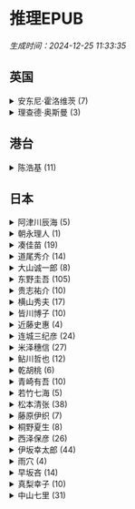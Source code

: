 # 推理EPUB 

*生成时间：2024-12-25 11:33:35*


## 英国

<details>
  <summary>安东尼·霍洛维茨 (7)</summary>

- 关键词是谋杀
- 关键句是死亡
- 猫头鹰谋杀案(全两册)
- 神探夏洛克：莫里亚蒂
- 喜鹊谋杀案
- 一把扭曲的匕首
- 一行杀人的台词

</details>


<details>
  <summary>理查德·奥斯曼 (3)</summary>

- 周四推理俱乐部
- 周四推理俱乐部：活了两次的男人
- 周四推理俱乐部：消失的子弹

</details>


## 港台

<details>
  <summary>陈浩基 (11)</summary>

- 13.67
- 第欧根尼变奏曲
- 魔虫人间
- 魔虫人间2_黑白
- 魔笛
- 气球人
- 网内人
- 幸存者
- 隐蔽嫌疑人
- 遗忘·刑警
- 遗忘，刑警（新星版）

</details>


## 日本

<details>
  <summary>阿津川辰海 (5)</summary>

- 苍海馆事件
- 红莲馆杀人事件
- 套娃之夜
- 透明人潜入密室
- 星咏师的记忆

</details>


<details>
  <summary>朝永理人 (1)</summary>

- 毒咖啡事件（民翻）

</details>


<details>
  <summary>凑佳苗 (19)</summary>

- 白雪公主杀人事件
- 反转
- 告白
- 境遇
- 绝唱
- 蓝宝石
- 落日
- 母性
- 叛逆女儿，完美母亲
- 少女
- 睡在豌豆上
- 赎罪
- 碎片
- 往复书简
- 望乡
- 为了N
- 乌托邦
- 物语终焉
- 夜行观览车

</details>


<details>
  <summary>道尾秀介 (14)</summary>

- 不可以
- 独眼猴
- 光媒之花
- 鬼的足音
- 骸之爪
- 龙神之雨
- 杀意的临界点
- 鼠男
- 所罗门之犬
- 乌鸦的拇指
- 向日葵不开的夏天
- 影子
- 月与蟹
- 月之恋人

</details>


<details>
  <summary>大山诚一郎 (8)</summary>

- 500个目击者_绝对不在场证明2
- 绑架回忆：诡计博物馆2
- 诡计博物馆
- 绝对不在场谜案
- 绝对不在场证明
- 密室收藏家
- 全员嫌疑人
- 字母表谜案

</details>


<details>
  <summary>东野圭吾 (105)</summary>

- 白金数据
- 白马山庄谜案
- 白鸟与蝙蝠
- 白夜行
- 绑架游戏
- 悲剧人偶
- 悖论13
- 变身
- 濒死之眼
- 毕业
- 毕业前的杀人游戏
- 布谷鸟的蛋是谁的
- 布鲁特斯的心脏
- 长长的回廊
- 超杀人事件
- 沉默的巡游
- 沉睡的人鱼之家
- 沉睡的森林
- 从前我死去的家
- 单恋
- 大雪中的山庄
- 第十年的情人节
- 东野圭吾的最后致意
- 毒笑小说
- 恶意
- 放学后
- 风雪追击
- 分身
- 怪人们
- 怪笑小说
- 黑笑小说
- 和魔女共度的七天
- 红手指
- 谎言里的魔术师（台版简体）
- 幻夜
- 湖畔
- 伽利略的苦恼
- 假面饭店
- 假面前夜
- 假面山庄
- 假面游戏
- 假面之夜
- 解忧杂货店
- 疾风回旋曲
- 禁断的魔术
- 禁忌魔术
- 科学？
- 空中杀人现场
- 酷酷的代课老师
- 浪花少年侦探团
- 拉普拉斯的魔女
- 恋爱的贡多拉
- 黎明之街
- 流星之绊
- 美丽的凶器
- 没有凶手的杀人夜
- 梦幻花
- 梦回都灵
- 秘密
- 名侦探的守则
- 名侦探的诅咒
- 魔力的胎动
- 魔球
- 那时的某人
- 鸟人计划(台版简体)
- 你杀了谁（台版）
- 彷徨之刃
- 平行世界·爱情故事
- 祈祷落幕时
- 麒麟之翼
- 祈念守护人
- 祈念之树：守护之心（台版）
- 杀人之门
- 圣女的救济
- 盛夏的方程式
- 使命与魂的尽头
- 时生
- 十一字杀人
- 谁杀了她
- 宿命
- 天空之蜂
- 天使之耳：交通警察之夜
- 挑战
- 同级生
- 透明的螺旋
- 歪笑小说
- 危险的维纳斯
- 我的晃荡的青春
- 我杀了他
- 无名之町
- 嫌疑人X的献身
- 信
- 新参者
- 希望之线
- 雪国之劫
- 学生街的日子
- 虚无的十字架
- 虚像小丑
- 以眨眼干杯
- 预知梦
- 再见了，忍老师
- 造彩虹的人
- 侦探伽利略
- 侦探俱乐部(台版简体)
- 只差一个谎言

</details>


<details>
  <summary>贵志祐介 (10)</summary>

- 玻璃之锤
- 恶之教典_上
- 恶之教典_下
- 黑暗之家
- 恐怖呢喃
- laizixinshijie
- 青之炎
- 上锁的房间
- 神秘钟杀人事件
- 写出娱乐的力量

</details>


<details>
  <summary>横山秀夫 (17)</summary>

- 64：史上最凶恶绑架撕票事件
- 半落
- 半自白
- 超越极限
- 第三时效
- 动机
- 看守眼
- 空屋
- 临场
- 罗苹计划
- 穷追不舍
- 踏影而行
- 阴暗的季节
- 震度0
- 真相
- 终身验尸官
- 追诉时效倒计时

</details>


<details>
  <summary>皆川博子 (10)</summary>

- 吃人剧场
- 倒立塔杀人事件
- 海盜女王
- 剖开您是我的荣幸
- 蔷薇忌
- 双头巴比伦（上）
- 双头巴比伦（下）
- 死之泉
- 天堂之音，魔鬼之名
- 异常少女

</details>


<details>
  <summary>近藤史惠 (4)</summary>

- 老人与长椅
- 牺牲
- 伊甸
- 影响

</details>


<details>
  <summary>连城三纪彦 (24)</summary>

- 暗色喜剧
- 白光
- 被窥之私情
- 柏林黄昏
- 出轨的女人
- 荒诞杀人
- 幻灵之心
- 花葬
- 火恋
- 恋爱小说馆
- 连城三纪彦作品集
- 恋文
- 恋文のおんなたち_小说部分
- 蜜
- 前夜祭
- 求生无门
- 鼠之夜
- 外遇俱乐部
- 瓦斯灯
- 无颜的肖像
- 宵待草夜情
- 小异邦人
- 一朵桔梗花
- 隐秘的丧服

</details>


<details>
  <summary>米泽穗信 (27)</summary>

- 巴黎马卡龙之谜
- 冰果
- 迟来的羽翼
- 春季限定草莓塔事件
- 冬季限定夹心巧克力事件
- 羔羊的盛宴
- 古典部系列_短篇《镜不能鉴》
- 黑牢城（民翻版）
- 黑牢城（台版）
- 花冠之日
- 虎与蟹，抑或是折木奉太郎杀人事件
- 可燃物（民翻）
- 轮回
- 满愿
- 瓶颈（民翻版）
- 秋季限定糖渍栗子事件_上
- 秋季限定糖渍栗子事件_下
- 书签与谎言的季节（民翻版）
- 书与钥匙的季节
- 算计
- 王与马戏团
- 夏季限定热带水果圣代事件
- 寻狗事务所
- 悠长的假日（古典部系列短篇）
- 再见，妖精
- 折断的龙骨（全二册）
- 追想五断章

</details>


<details>
  <summary>鲇川哲也 (12)</summary>

- 碑文谷事件
- 不完全犯罪
- 打鼓手为什么笑
- 夺命密室
- 黑色皮箱
- 红色密室
- 奎恩的彩色纸
- 蓝色密室
- 青铜使者
- 夜之訪問者
- 憎恶的化石
- 紫丁香庄园

</details>


<details>
  <summary>乾胡桃 (6)</summary>

- J的神话
- 爱的成人式
- 爱的告别式
- 吊线木偶症候群
- 塔之断章
- 重赴

</details>


<details>
  <summary>青崎有吾 (10)</summary>

- Undead_Girl·Murder_Farce_01_鸟笼使者
- Undead_Girl·Murder_Farce_02_怪盗与侦探
- 地雷格力高（民翻）
- 风之丘五十元硬币之谜
- 敲响密室之门
- 敲响密室之门2
- 煞风景的早间首班车
- 水族馆之谜
- 体育馆之谜
- 图书馆之谜

</details>


<details>
  <summary>若竹七海 (5)</summary>

- 恶意的兔子
- 告别的方法
- 古书店阿赛丽亚的尸体
- 生锈的滑轮
- 我的日常推理

</details>


<details>
  <summary>松本清张 (38)</summary>

- D之复合
- 波之塔
- 苍白的轨迹
- 富士山禁恋
- 隔墙有眼
- 共犯
- 黑地之绘
- 黑色笔记
- 坏人们
- 火神被杀
- 监视
- 交错的场景
- 卖马的女人
- 迷离世界
- 某《小仓日记》传
- 女人阶梯
- 强蚁
- 球形的荒野
- 日本的黑雾
- 时间的习俗
- 十万分之一的偶然
- 兽之道
- 水之肌
- 死亡螺旋
- 死亡邮递
- 死之枝
- 松本清张杰作选2·坏女人
- 松本清张推理小说全集（20本）
- 危险的斜面
- 西乡钞
- 眼的气流
- 眼之壁
- 夜光的阶梯
- 驿路
- 隐花平原
- 憎恶的委托
- 证明
- 佐渡流人行

</details>


<details>
  <summary>藤原伊织 (7)</summary>

- 降雪
- 恐怖分子的阳伞
- 离别的火焰
- 手掌上的黑暗
- 天狼星之路
- 向日葵的祭典
- 长脚蚊白须的冒险

</details>


<details>
  <summary>桐野夏生 (8)</summary>

- OUT主妇杀人事件
- 残虐记
- 对不起妈妈
- 女神记
- 柔嫩的脸颊
- 濡湿面颊的雨
- 兽之梦
- 异常

</details>


<details>
  <summary>西泽保彦 (26)</summary>

- 布偶警部归来
- 嗤笑怪物_推理剧场
- 动机之后，只剩沉默
- 红线的呻吟
- 幻想即兴曲
- 匠千晓系列01.解体诸因
- 匠千晓系列02.她死去的那一晚
- 匠千晓系列03.啤酒之家的冒险
- 匠千晓系列04.羔羊们的平安夜
- 匠千晓系列05.苏格兰游戏
- 匠千晓系列06.依存
- 匠千晓系列07.谜亭论处
- 匠千晓系列08.黑贵妇
- 匠千晓系列09.替身
- 匠千晓系列10.怜悯恶魔
- 联愁杀
- 两人变成两只
- 偶然而恐怖的相遇
- 平行物语
- 人格转移杀人事件
- 杀意集结之夜
- 神的逻辑·人的魔法
- 收获祭
- 死了七次的男人
- 妄想代理
- 完美无缺的名侦探

</details>


<details>
  <summary>伊坂幸太郎 (44)</summary>

- 777（台版繁体）
- SOS之猿
- 奥杜邦的祈祷
- 白兔
- 不然你搬去火星啊
- 单挑
- 孩子们
- 华丽人生
- 家鸭与野鸭的投币式置物柜
- 金色梦乡
- 恐妻家
- 没关系，是伊坂啊！
- 梦境救援
- 摩登时代
- 末日的愚者
- 魔王
- 逆转苏格拉底
- 哦！爸爸
- 佩珀尔幻象
- 瓢蟲
- 潜水艇
- 跷跷板妖怪
- 汽油生活
- 沙漠
- 杀手界
- 杀手界·疾风号
- 双子星
- 死神的浮力
- 死神的精确度
- 王者
- 献给折颈男的协奏曲
- 阳光劫匪
- 阳光劫匪_友情测试
- 阳光劫匪倒转地球
- 阳光劫匪日常与袭击
- 夜之国的库帕
- 一个人办不到
- 一首朋克救地球
- 一首小夜曲
- 余生皆假期
- 再见马戏团
- 再见，黑鸟
- 这一切纯属偶然！
- 重力小丑

</details>


<details>
  <summary>雨穴 (4)</summary>

- 変な雨穴：雨穴短篇集（民翻）
- 怪画谜案
- 怪屋谜案
- 怪屋谜案2（民翻）

</details>


<details>
  <summary>早坂吝 (14)</summary>

- MAILER-DAEMON的战栗
- RPG_SCHOOL（民翻）
- 爱丽丝罪恶奇境
- 彩虹牙刷（民翻）
- 犯人IA
- 〇〇〇〇〇〇〇〇杀人事件（民翻）
- 上木荔枝合集（民翻）
- 杀人犯对杀人鬼
- 双蛇密室（民翻）
- 谁也不能审判我（民翻）
- 四元馆事件
- 无人机侦探
- 侦探AI
- ＶＲ浮游馆之谜

</details>


<details>
  <summary>真梨幸子 (10)</summary>

- 6月31日的同学会
- 巴黎警察1768
- 不可思议
- 不要阻挡我
- 复仇女神的布局
- 狂乱连锁
- 人生相谈
- 杀人鬼藤子的真实
- 四〇一二号室
- 引恶之名

</details>


<details>
  <summary>中山七里 (31)</summary>

- Start！
- 嘲笑的淑女
- 恶德轮舞曲
- 恩仇镇魂曲
- 复仇协奏曲
- 赴死之人的祈禱
- 哈梅爾吹笛人的誘柺
- 界线游戏
- 開膛手傑克的告白
- 连续杀人鬼青蛙男_噩梦再临
- 连续“杀人鬼”青蛙男
- 魔女复甦
- 那些得不到保护的人
- 能面检察官
- 清扫逝者房间的人
- 七色之毒
- 赎罪奏鸣曲
- 死亡医生的遗产
- 泰米斯之剑
- 替身总理
- 晚安，拉赫曼尼諾夫
- 五張面的微笑
- 希波克拉底的试练
- 希波克拉底的誓言-[日]_中山七里
- 希波克拉底的忧郁
- 邂逅贝多芬
- 永遠的蕭邦
- 再會貝多芬
- 再見了，德彪西
- 战斗之歌
- 追忆夜想曲

</details>
